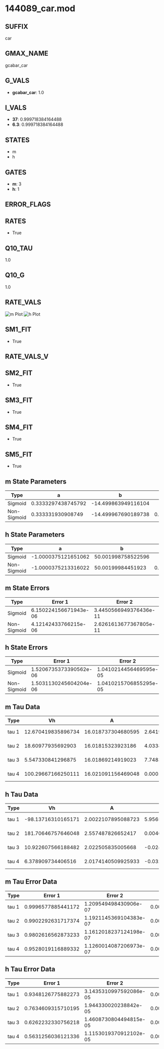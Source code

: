 # 144089_car.mod

## SUFFIX

car

## GMAX_NAME

gcabar_car

## G_VALS

- **gcabar_car**: 1.0

## I_VALS

- **37**: 0.999718384164488
- **6.3**: 0.999718384164488

## STATES

- m
- h

## GATES

- **m**: 3
- **h**: 1

## ERROR_FLAGS


## RATES

- True

## Q10_TAU

1.0

## Q10_G

1.0

## RATE_VALS

![m Plot](/Users/pbozelos/Dropbox/icg-Chai-Panos/supermodels/output_markdown_files/Ca/144089_car.mod/images/m.png)
![h Plot](/Users/pbozelos/Dropbox/icg-Chai-Panos/supermodels/output_markdown_files/Ca/144089_car.mod/images/h.png)

## SM1_FIT

- True

## RATE_VALS_V

## SM2_FIT

- True

## SM3_FIT

- True

## SM4_FIT

- True

## SM5_FIT

- True

## m State Parameters

| Type | a | b | c | d |
| --- | --- | --- | --- | --- |
| Sigmoid | 0.3333297438745792 | -14.499863949116104 |
| Non-Sigmoid | 0.333331930908749 | -14.499967690189738 | 0.9999971789851176 | -2.3735492889614576e-08 |

## h State Parameters

| Type | a | b | c | d |
| --- | --- | --- | --- | --- |
| Sigmoid | -1.0000375121651062 | 50.001998758522596 |
| Non-Sigmoid | -1.0000375213316022 | 50.00199984451923 | 0.9999999963242064 | 1.0855936734267206e-07 |

## m State Errors

| Type | Error 1 | Error 2 | Error 3 |
| --- | --- | --- | --- |
| Sigmoid | 6.150224156671943e-06 | 3.4450566949376436e-11 | 3.5996356114367907e-06 |
| Non-Sigmoid | 4.12142433766215e-06 | 2.6261613677367805e-11 | 2.41220895983065e-06 |

## h State Errors

| Type | Error 1 | Error 2 | Error 3 |
| --- | --- | --- | --- |
| Sigmoid | 1.5206735373390562e-06 | 1.0410214456469595e-05 | 1.2524025788490752e-06 |
| Non-Sigmoid | 1.5031130245604204e-06 | 1.0410215706855295e-05 | 1.237940019364835e-06 |

## m Tau Data

| Type | Vh | A | b1 | b2 | c1 | c2 | d1 | d2 | e1 | e2 |
| --- | --- | --- | --- | --- | --- | --- | --- | --- | --- | --- |
| tau 1 | 12.670419835896734 | 16.018737304680595 | 2.6419638913491528e-06 | 2.0793250295720088e-06 |
| tau 2 | 18.60977935692903 | 16.01815323923186 | 4.033883451944767e-06 | 2.1350521767731092e-08 | 8.302982249372473e-07 | -2.98473996809317e-08 |
| tau 3 | 5.547330841296875 | 16.01869214919023 | 7.748311473117411e-07 | 2.3493504370132304e-08 | -7.168090373023354e-10 | -6.532005588339197e-06 | -1.5047453783462801e-09 | 3.1319929816916723e-10 |
| tau 4 | 100.29667166250111 | 16.021091156469048 | 0.00010057976348561491 | 1.6923389010341374e-06 | 3.4272926400028515e-09 | 1.0606808645812753e-10 | 4.74710324426689e-05 | -4.5402584556998484e-07 | -2.3282959045946678e-08 | 7.877543717339937e-13 |

## h Tau Data

| Type | Vh | A | b1 | b2 | c1 | c2 | d1 | d2 | e1 | e2 |
| --- | --- | --- | --- | --- | --- | --- | --- | --- | --- | --- |
| tau 1 | -98.13716310165171 | 2.0022107895088723 | 5.956561623675963e-05 | -5.963839872940462e-05 |
| tau 2 | 181.70646757646048 | 2.557487826652417 | 0.0046201084697736405 | 7.561141883667726e-05 | -0.007271162945293311 | -1.4258212057977655e-05 |
| tau 3 | 10.922607566188482 | 2.022505835005668 | -0.024174901242157737 | 0.0002970129514169687 | -1.2681799026226867e-06 | -0.02387344604049259 | -0.00026990238529795774 | -1.0016209714722183e-06 |
| tau 4 | 6.378909734406516 | 2.0174140509925933 | -0.032470552205203077 | 0.0005521360040004477 | -3.971195042942051e-06 | 9.983223552950322e-09 | -0.03232995060675594 | -0.0005249758656220392 | -3.5065937163503804e-06 | -8.009829652050915e-09 |

## m Tau Error Data

| Type | Error 1 | Error 2 | Error 3 |
| --- | --- | --- | --- |
| tau 1 | 0.9996577885441172 | 1.209549498430906e-07 | 0.0004632456686071414 |
| tau 2 | 0.9902292631717374 | 1.1921145369104383e-07 | 0.000458876449870329 |
| tau 3 | 0.9802616562873233 | 1.1612018237124198e-07 | 0.0004542574184692849 |
| tau 4 | 0.9528019116889332 | 1.1260014087206973e-07 | 0.00044153245609512224 |

## h Tau Error Data

| Type | Error 1 | Error 2 | Error 3 |
| --- | --- | --- | --- |
| tau 1 | 0.9348126775882273 | 3.1435310997592086e-05 | 0.006786031134806669 |
| tau 2 | 0.7634609315710195 | 1.944330020238842e-05 | 0.005542147401355148 |
| tau 3 | 0.6262232330756218 | 1.4608730804494815e-05 | 0.004545905782914877 |
| tau 4 | 0.5631256036121336 | 1.1153019370912102e-05 | 0.004087864842374344 |


